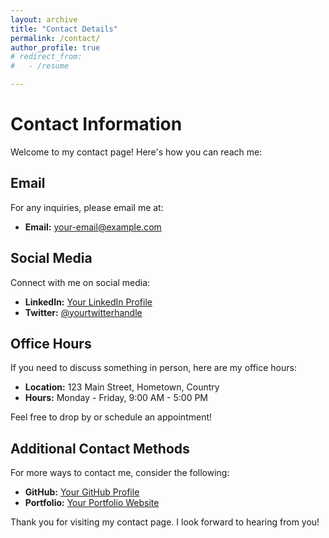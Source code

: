 ```yaml
---
layout: archive
title: "Contact Details"
permalink: /contact/
author_profile: true
# redirect_from:
#   - /resume

---
```


# Contact Information

Welcome to my contact page! Here's how you can reach me:

## Email

For any inquiries, please email me at:
- **Email:** [your-email@example.com](mailto:your-email@example.com)

## Social Media

Connect with me on social media:

- **LinkedIn:** [Your LinkedIn Profile](https://www.linkedin.com/in/yourprofile)
- **Twitter:** [@yourtwitterhandle](https://twitter.com/yourtwitterhandle)

## Office Hours

If you need to discuss something in person, here are my office hours:

- **Location:** 123 Main Street, Hometown, Country
- **Hours:** Monday - Friday, 9:00 AM - 5:00 PM

Feel free to drop by or schedule an appointment!

## Additional Contact Methods

For more ways to contact me, consider the following:

- **GitHub:** [Your GitHub Profile](https://github.com/yourusername)
- **Portfolio:** [Your Portfolio Website](http://yourportfolio.com)

Thank you for visiting my contact page. I look forward to hearing from you!
